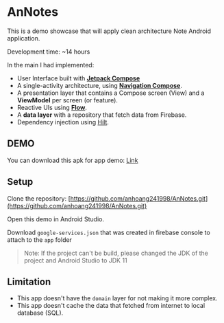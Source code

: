 # AnNotes

This is a demo showcase that will apply clean architecture Note Android application.  

Development time: ~14 hours

In the main I had implemented:

* User Interface built with **[Jetpack Compose](https://developer.android.com/jetpack/compose)**
* A single-activity architecture,
  using **[Navigation Compose](https://developer.android.com/jetpack/compose/navigation)**.
* A presentation layer that contains a Compose screen (View) and a **ViewModel** per screen (or
  feature).
* Reactive UIs using **[Flow](https://developer.android.com/kotlin/flow)**.
* A **data layer** with a repository that fetch data from Firebase.
* Dependency injection
  using [Hilt](https://developer.android.com/training/dependency-injection/hilt-android).

## DEMO

You can download this apk for app
demo: [Link](https://drive.google.com/file/d/1at8FKxovbMiHDjxaI_bZCLu47Ym7-HMM/view?usp=share_link)

## Setup

Clone the
repository: [https://github.com/anhoang241998/AnNotes.git](https://github.com/anhoang241998/AnNotes.git)

Open this demo in Android Studio.

Download `google-services.json` that was created in firebase console to attach to the `app` folder

> Note: If the project can't be build, please changed the JDK of the project and Android Studio to
> JDK 11

## Limitation  

- This app doesn't have the `domain` layer for not making it more complex.  
- This app doesn't cache the data that fetched from internet to local database (SQL).

